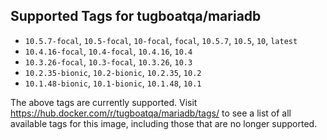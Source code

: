 ## Supported Tags for tugboatqa/mariadb

* `10.5.7-focal`, `10.5-focal`, `10-focal`, `focal`, `10.5.7`, `10.5`, `10`, `latest`
* `10.4.16-focal`, `10.4-focal`, `10.4.16`, `10.4`
* `10.3.26-focal`, `10.3-focal`, `10.3.26`, `10.3`
* `10.2.35-bionic`, `10.2-bionic`, `10.2.35`, `10.2`
* `10.1.48-bionic`, `10.1-bionic`, `10.1.48`, `10.1`

The above tags are currently supported. Visit https://hub.docker.com/r/tugboatqa/mariadb/tags/ to see a list of all available tags for this image, including those that are no longer supported.
